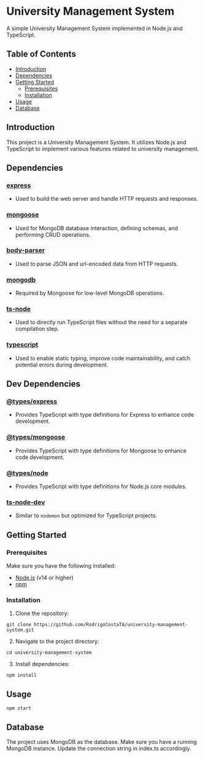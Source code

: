 # University Management System

A simple University Management System implemented in Node.js and TypeScript.

## Table of Contents

- [Introduction](#introduction)
- [Dependencies](#dependencies)
- [Getting Started](#getting-started)
  - [Prerequisites](#prerequisites)
  - [Installation](#installation)
- [Usage](#usage)
- [Database](#database)

## Introduction

This project is a University Management System. It utilizes Node.js and TypeScript to implement various features related to university management.

## Dependencies

### [express](https://www.npmjs.com/package/express)
- Used to build the web server and handle HTTP requests and responses.

### [mongoose](https://www.npmjs.com/package/mongoose)
- Used for MongoDB database interaction, defining schemas, and performing CRUD operations.

### [body-parser](https://www.npmjs.com/package/body-parser)
- Used to parse JSON and url-encoded data from HTTP requests.

### [mongodb](https://www.npmjs.com/package/mongodb)
- Required by Mongoose for low-level MongoDB operations.

### [ts-node](https://www.npmjs.com/package/ts-node)
- Used to directly run TypeScript files without the need for a separate compilation step.

### [typescript](https://www.npmjs.com/package/typescript)
- Used to enable static typing, improve code maintainability, and catch potential errors during development.

## Dev Dependencies

### [@types/express](https://www.npmjs.com/package/@types/express)
- Provides TypeScript with type definitions for Express to enhance code development.

### [@types/mongoose](https://www.npmjs.com/package/@types/mongoose)
- Provides TypeScript with type definitions for Mongoose to enhance code development.

### [@types/node](https://www.npmjs.com/package/@types/node)
- Provides TypeScript with type definitions for Node.js core modules.

### [ts-node-dev](https://www.npmjs.com/package/ts-node-dev)
- Similar to `nodemon` but optimized for TypeScript projects.

## Getting Started

### Prerequisites

Make sure you have the following installed:

- [Node.js](https://nodejs.org/) (v14 or higher)
- [npm](https://www.npmjs.com/)

### Installation

1. Clone the repository:

```
git clone https://github.com/RodrigoCostaTA/university-management-system.git
```

2. Navigate to the project directory:

```
cd university-management-system
```
3. Install dependencies:

```
npm install
```
## Usage

```
npm start
```

## Database
The project uses MongoDB as the database. Make sure you have a running MongoDB instance. Update the connection string in index.ts accordingly.
